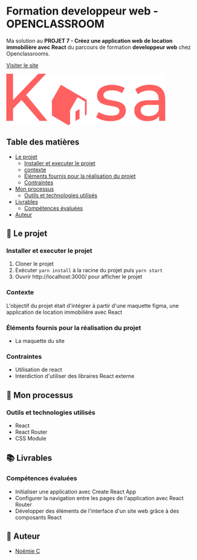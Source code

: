 # Formation developpeur web - OPENCLASSROOM

Ma solution au __PROJET 7 - Créez une application web de location immobilière avec React__ du parcours de formation __developpeur web__ chez Openclassrooms.

[Visiter le site](https://vcna-0.github.io/Kasa/)

![Logo](./src/assets/Logo-header.svg) 

## Table des matières

- [Le projet](#le-projet)
  - [Installer et executer le projet](#installer-et-executer-le-projet)
  - [contexte](#contexte)
  - [Éléments fournis pour la réalisation du projet](#éléments-fournis-pour-la-réalisation-du-projet)
  - [Contraintes](#contraintes)
- [Mon processus](#mon-processus)
  - [Outils et technologies utilisés](#outils-et-technologies-utilisés)
- [Livrables](#livrables)
  - [Compétences évaluées](#compétences-évaluées)
- [Auteur](#auteur)



## 🚀 Le projet

### Installer et executer le projet

1. Cloner le projet 
2. Exécuter `yarn install` à la racine du projet puis `yarn start`
3. Ouvrir http://localhost:3000/ pour afficher le projet

### Contexte

L'objectif du projet était d'intégrer à partir d'une maquette figma, une application de location immobilière avec React

### Éléments fournis pour la réalisation du projet

- La maquette du site

### Contraintes

- Utilisation de react 
- Interdiction d'utiliser des libraires React externe

## 🔨 Mon processus

### Outils et technologies utilisés

- React
- React Router
- CSS Module 

## 📚 Livrables

### Compétences évaluées

- Initialiser une application avec Create React App
- Configurer la navigation entre les pages de l'application avec React Router
- Développer des éléments de l'interface d'un site web grâce à des composants React

## 👷 Auteur

- [Noëmie C](https://odymonie.netlify.app/)

